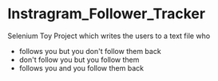 # Instragram_Follower_Tracker
Selenium Toy Project which writes the users to a text file who
  - follows you but you don't follow them back
  - don't follow you but you follow them
  - follows you and you follow them back
